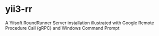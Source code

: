 # yii3-rr
A Yiisoft RoundRunner Server installation illustrated with Google Remote Procedure Call (gRPC) and Windows Command Prompt
